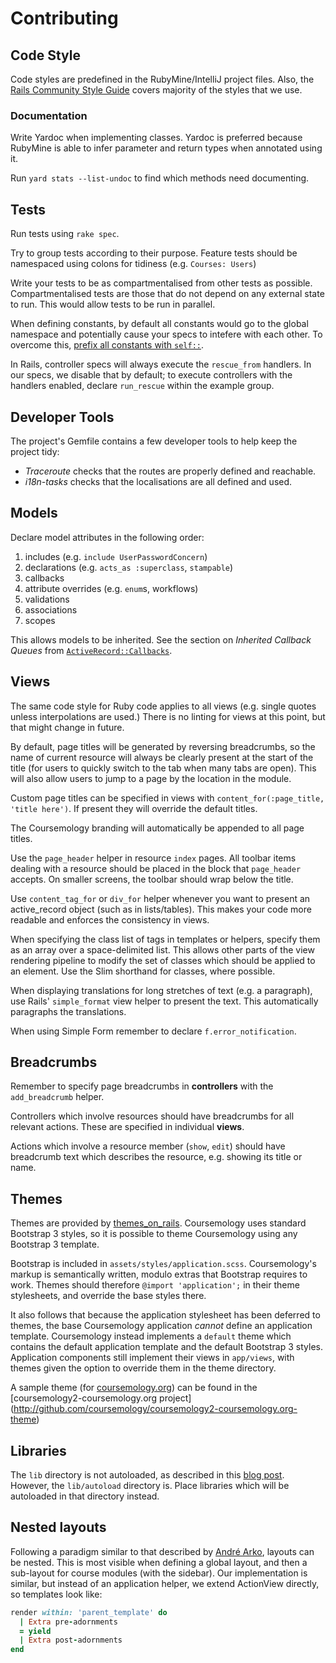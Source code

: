 # Contributing

## Code Style
Code styles are predefined in the RubyMine/IntelliJ project files. Also, the
[Rails Community Style Guide](https://github.com/bbatsov/ruby-style-guide) covers majority of the
styles that we use.

### Documentation
Write Yardoc when implementing classes. Yardoc is preferred because RubyMine is able to infer
parameter and return types when annotated using it.

Run `yard stats --list-undoc` to find which methods need documenting.

## Tests
Run tests using `rake spec`.

Try to group tests according to their purpose. Feature tests should be namespaced using colons
for tidiness (e.g. `Courses: Users`)

Write your tests to be as compartmentalised from other tests as possible. Compartmentalised tests
are those that do not depend on any external state to run. This would allow tests to be run in
parallel.

When defining constants, by default all constants would go to the global namespace and 
potentially cause your specs to intefere with each other. To overcome this,
[prefix all constants with `self::`](http://stackoverflow.com/a/6025300).

In Rails, controller specs will always execute the `rescue_from` handlers. In our specs, we 
disable that by default; to execute controllers with the handlers enabled, declare `run_rescue` 
within the example group.

## Developer Tools
The project's Gemfile contains a few developer tools to help keep the project tidy:

 - _Traceroute_ checks that the routes are properly defined and reachable.
 - _i18n-tasks_ checks that the localisations are all defined and used.

## Models
Declare model attributes in the following order:

 1. includes (e.g. `include UserPasswordConcern`)
 2. declarations (e.g. `acts_as :superclass`, `stampable`)
 3. callbacks
 4. attribute overrides (e.g. `enum`s, workflows)
 5. validations
 6. associations
 7. scopes

This allows models to be inherited. See the section on _Inherited Callback Queues_ from
[`ActiveRecord::Callbacks`](http://api.rubyonrails.org/classes/ActiveRecord/Callbacks.html#module-ActiveRecord::Callbacks-label-Inheritable+callback+queues).

## Views
The same code style for Ruby code applies to all views (e.g. single quotes unless interpolations
are used.) There is no linting for views at this point, but that might change in future.

By default, page titles will be generated by reversing breadcrumbs, so the name of current resource
will always be clearly present at the start of the title (for users to quickly switch to the tab
when many tabs are open). This will also allow users to jump to a page by the location in the
module.

Custom page titles can be specified in views with `content_for(:page_title, 'title here')`. If
present they will override the default titles.

The Coursemology branding will automatically be appended to all page titles.

Use the `page_header` helper in resource `index` pages. All toolbar items dealing with a resource
should be placed in the block that `page_header` accepts. On smaller screens, the toolbar should
wrap below the title.

Use `content_tag_for` or `div_for` helper whenever you want to present an active_record object (such
as in lists/tables). This makes your code more readable and enforces the consistency in views.

When specifying the class list of tags in templates or helpers, specify them as an array over a
space-delimited list. This allows other parts of the view rendering pipeline to modify the set of
classes which should be applied to an element. Use the Slim shorthand for classes, where possible.

When displaying translations for long stretches of text (e.g. a paragraph), use Rails'
`simple_format` view helper to present the text. This automatically paragraphs the translations.

When using Simple Form remember to declare `f.error_notification`.

## Breadcrumbs
Remember to specify page breadcrumbs in **controllers** with the `add_breadcrumb` helper.

Controllers which involve resources should have breadcrumbs for all relevant actions. These are
specified in individual **views**.

Actions which involve a resource member (`show`, `edit`) should have breadcrumb text which describes
the resource, e.g. showing its title or name.

## Themes
Themes are provided by [themes_on_rails](https://github.com/yoolk/themes_on_rails). Coursemology
uses standard Bootstrap 3 styles, so it is possible to theme Coursemology using any Bootstrap 3
template.

Bootstrap is included in `assets/styles/application.scss`. Coursemology's markup is semantically 
written, modulo extras that Bootstrap requires to work. Themes should therefore `@import
'application';` in their theme stylesheets, and override the base styles there.

It also follows that because the application stylesheet has been deferred to themes, the base
Coursemology application _cannot_ define an application template. Coursemology instead implements a
`default` theme which contains the default application template and the default Bootstrap 3 styles.
Application components still implement their views in `app/views`, with themes given the option to
override them in the theme directory.

A sample theme (for [coursemology.org](http://coursemology.org)) can be found in the
[coursemology2-coursemology.org project]
(http://github.com/coursemology/coursemology2-coursemology.org-theme)

## Libraries
The `lib` directory is not autoloaded, as described in this [blog post](http://hakunin.com/rails3-load-paths#if-you-add-code-in-your-lib-directory). However, the `lib/autoload`
directory is. Place libraries which will be autoloaded in that directory instead.

## Nested layouts
Following a paradigm similar to that described by [André Arko](http://andre.arko.net/2013/02/02/nested-layouts-on-rails--31/),
layouts can be nested. This is most visible when defining a global layout, and then a sub-layout
for course modules (with the sidebar). Our implementation is similar, but instead of an
application helper, we extend ActionView directly, so templates look like:

 ```ruby
 render within: 'parent_template' do
   | Extra pre-adornments
   = yield
   | Extra post-adornments
 end
 ```

